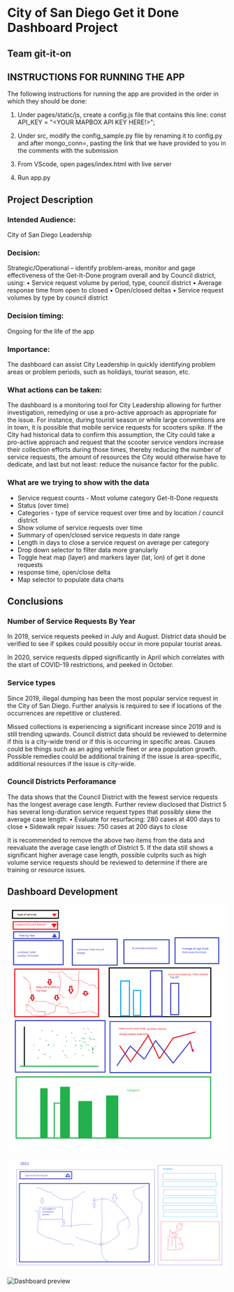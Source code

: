 # City of San Diego Get it Done Dashboard Project
## Team git-it-on

## INSTRUCTIONS FOR RUNNING THE APP
The following instructions for running the app are provided in the order in which they should be done:
1) Under pages/static/js, create a config.js file that contains this line:
const API_KEY = "<YOUR MAPBOX API KEY HERE!>";

2) Under src, modify the config_sample.py file by renaming it to config.py and after mongo_conn=, pasting the link that we have provided to you in the comments with the submission
3) From VScode, open pages/index.html with live server
4) Run app.py

## Project Description

### Intended Audience:
City of San Diego Leadership

### Decision: 
Strategic/Operational – identify problem-areas, monitor and gage effectiveness of the Get-It-Done program overall and by Council district, using:
•	Service request volume by period, type, council district
•	Average response time from open to closed
•	Open/closed deltas
•	Service request volumes by type by council district

### Decision timing:  
Ongoing for the life of the app

### Importance: 

The dashboard can assist City Leadership in quickly identifying problem areas or problem periods, such as holidays, tourist season, etc.

### What actions can be taken: 
The dashboard is a monitoring tool for City Leadership allowing for further investigation, remedying or use a pro-active approach as appropriate for the issue.  For instance, during tourist season or while large conventions are in town, it is possible that mobile service requests for scooters spike.  If the City had historical data to confirm this assumption, the City could take a pro-active approach and request that the scooter service vendors increase their collection efforts during those times, thereby reducing the number of service requests, the amount of resources the City would otherwise have to dedicate, and last but not least: reduce the nuisance factor for the public.

### What are we trying to show with the data

- Service request counts - Most volume category Get-It-Done requests
- Status (over time)
- Categories - type of service request over time and by location / council district
- Show volume of service requests over time
- Summary of open/closed service requests in date range
- Length in days to close a service request on average per category
- Drop down selector to filter data more granularly 
- Toggle heat map (layer) and markers layer (lat, lon) of get it done requests
- response time, open/close delta
- Map selector to populate data charts

## Conclusions

### Number of Service Requests By Year

In 2019, service requests peeked in July and August.  District data should be verified to see if spikes could possibly occur in more popular tourist areas.

In 2020, service requests dipped significantly in April which correlates with the start of COVID-19 restrictions, and peeked in October.

### Service types

Since 2019, illegal dumping has been the most popular service request in the City of San Diego. Further analysis is required to see if locations of the occurrences are repetitive or clustered.

Missed collections is experiencing a significant increase since 2019 and is still trending upwards. Council district data should be reviewed to determine if this is a city-wide trend or if this is occurring in specific areas. Causes could be things such as an aging vehicle fleet or area population growth. Possible remedies could be additional training if the issue is area-specific, additional resources if the issue is city-wide.

### Council Districts Perforamance

The data shows that the Council District with the fewest service requests has the longest average case length.  Further review disclosed that District 5 has several long-duration service request types that possibly skew the average case length:
•	Evaluate for resurfacing: 280 cases at 400 days to close
•	Sidewalk repair issues: 750 cases at 200 days to close

It is recommended to remove the above two items from the data and reevaluate the average case length of District 5.  If the data still shows a significant higher average case length, possible culprits such as high volume service requests should be reviewed to determine if there are training or resource issues. 

## Dashboard Development

![Dashboard concept](static/images/wireframe1.png)

![Dashboard concept](static/images/wireframe2.png)

![Dashboard preview](static/images/git-it-on-preview1.gif)
